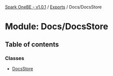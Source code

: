 [Spark OneBE - v1.0.1](../README.md) / [Exports](../modules.md) / Docs/DocsStore

# Module: Docs/DocsStore

## Table of contents

### Classes

- [DocsStore](../classes/Docs_DocsStore.DocsStore.md)
